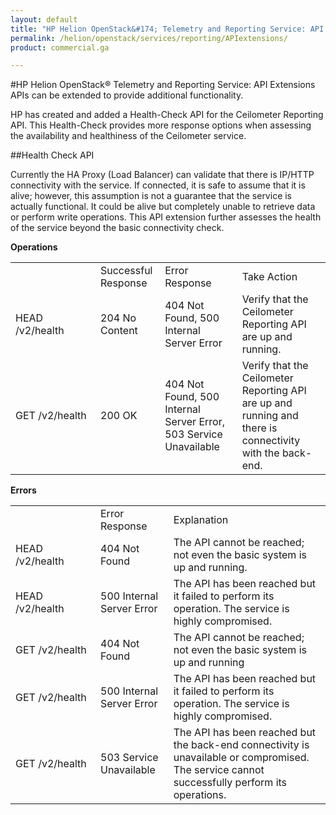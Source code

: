 ```yaml
---
layout: default
title: "HP Helion OpenStack&#174; Telemetry and Reporting Service: API Extensions"
permalink: /helion/openstack/services/reporting/APIextensions/
product: commercial.ga

---
```

<!--UNDER REVISION-->

<script>

function PageRefresh {
onLoad="window.refresh"
}

PageRefresh();

</script>


#HP Helion OpenStack&#174; Telemetry and Reporting Service: API Extensions
APIs can be extended to provide additional functionality.

HP has created and added a Health-Check API for the Ceilometer Reporting API. This Health-Check provides more response options when assessing the availability and healthiness of the Ceilometer service.
 

##Health Check API

Currently the HA Proxy (Load Balancer) can validate that there is IP/HTTP connectivity with the service. If connected, it is safe to assume that it is alive; however, this assumption is not a guarantee that the service is actually functional. It could be alive but completely unable to retrieve data or perform write operations. This API extension further assesses the health of the service beyond the basic connectivity check.

**Operations**
<table>
<tr><td width="120"></td><td>Successful Response</td><td>Error Response</td><td>Take Action</td></tr>
<tr><td>HEAD /v2/health</td><td>204 No Content</td><td>404 Not Found, 500 Internal Server Error</td><td>Verify that the Ceilometer Reporting API are up and running.</td></tr>
<tr><td>GET /v2/health</td><td>200 OK</td><td>404 Not Found, 500 Internal Server Error, 503 Service Unavailable</td><td>Verify that the Ceilometer Reporting API are up and running and there is connectivity with the back-end.</td></tr>
</table>

**Errors**

<table>
<tr><td width="120"></td><td>Error Response</td><td>Explanation</td></tr>
<tr><td>HEAD /v2/health</td><td>404 Not Found</td><td>The API cannot be reached; not even the basic system is up and running.</td></tr>
<tr><td>HEAD /v2/health</td><td>500 Internal Server Error </td><td>The API has been reached but it failed to perform its operation. The service is highly compromised. </td></tr>
<tr><td>GET /v2/health</td><td>404 Not Found</td><td>The API cannot be reached; not even the basic system is up and running</td></tr>
<tr><td>GET /v2/health</td><td>500 Internal Server Error</td><td>The API has been reached but it failed to perform its operation. The service is highly compromised. </td></tr>
<tr><td>GET /v2/health</td><td>503 Service Unavailable</td><td>The API has been reached but the back-end connectivity is unavailable or compromised. The service cannot successfully perform its operations. </td></tr>
</table>
